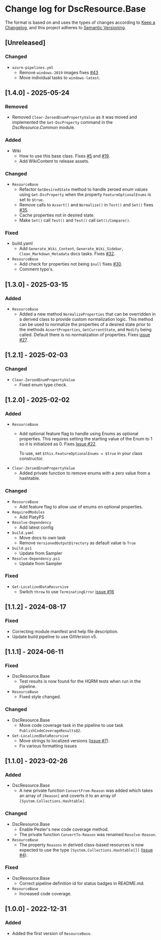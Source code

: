 # Change log for DscResource.Base

The format is based on and uses the types of changes according to [Keep a Changelog](https://keepachangelog.com/en/1.0.0/),
and this project adheres to [Semantic Versioning](https://semver.org/spec/v2.0.0.html).

## [Unreleased]

### Changed

- `azure-pipelines.yml`
  - Remove `windows-2019` images fixes [#43](https://github.com/dsccommunity/DscResource.Base/issues/43)
  - Move individual tasks to `windows-latest`.

## [1.4.0] - 2025-05-24

### Removed

- Removed `Clear-ZeroedEnumPropertyValue` as it was moved and implemented
  the `Get-DscProperty` command in the _DscResource.Common_ module.

### Added

- Wiki
  - How to use this base class. Fixes [#5](https://github.com/dsccommunity/DscResource.Base/issues/5)
  and [#19](https://github.com/dsccommunity/DscResource.Base/issues/19).
  - Add WikiContent to release assets.

### Changed

- `ResourceBase`
  - Refactor `GetDesiredState` method to handle zeroed enum values using
    `Get-DscProperty` when the property `FeatureOptionalEnums` is set to
    `$true`.
  - Remove calls to `Assert()` and `Normalize()` in `Test()` and `Set()` fixes [#35](https://github.com/dsccommunity/DscResource.Base/issues/35).
  - Cache properties not in desired state.
  - Make `Set()` call `Test()` and `Test()` call `Get()/Compare()`.

### Fixed

- build.yaml
  - Add `Generate_Wiki_Content`, `Generate_Wiki_Sidebar`, `Clean_Markdown_Metadata`
docs tasks. Fixes [#32](https://github.com/dsccommunity/DscResource.Base/issues/32).
- `ResourceBase`
  - Add check for properties not being `$null` fixes [#30](https://github.com/dsccommunity/DscResource.Base/issues/30).
  - Comment typo's.

## [1.3.0] - 2025-03-15

### Added

- `ResourceBase`
  - Added a new method `NormalizeProperties` that can be overridden in a
    derived class to provide custom normalization logic. This method can
    be used to normalize the properties of a desired state prior to the
    methods `AssertProperties`, `GetCurrentState`, and `Modify` being called.
    Default there is no normalization of properties. Fixes [issue #27](https://github.com/dsccommunity/DscResource.Base/issues/27).

## [1.2.1] - 2025-02-03

### Changed

- `Clear-ZeroedEnumPropertyValue`
  - Fixed enum type check.

## [1.2.0] - 2025-02-02

### Added

- `ResourceBase`
  - Add optional feature flag to handle using Enums as optional properties.
    This requires setting the starting value of the Enum to 1 so it is
    initialized as 0. Fixes [Issue #22](https://github.com/dsccommunity/DscResource.Base/issues/22).

    To use, set `$this.FeatureOptionalEnums = $true` in your class constructor.
- `Clear-ZeroedEnumPropertyValue`
  - Added private function to remove enums with a zero value from a hashtable.

### Changed

- `ResourceBase`
  - Add feature flag to allow use of enums on optional properties.
- `RequiredModules`
  - Add PlatyPS
- `Resolve-Dependency`
  - Add latest config
- `build.yaml`
  - Move docs to own task
  - Remove `VersionedOutputDirectory` as default value is `True`
- `build.ps1`
  - Update from Sampler
- `Resolve-Dependency.ps1`
  - Update from Sampler

### Fixed

- `Get-LocalizedDataRecursive`
  - Switch `throw` to use `TerminatingError` [issue #16](https://github.com/dsccommunity/DscResource.Base/issues/16)

## [1.1.2] - 2024-08-17

### Fixed

- Correcting module manifest and help file description.
- Update build pipeline to use GitVersion v5.

## [1.1.1] - 2024-06-11

### Fixed

- DscResource.Base
  - Test results is now found for the HQRM tests when run in the pipeline.
- `ResourceBase`
  - Fixed style changed.

### Changed

- DscResource.Base
  - Move code coverage task in the pipeline to use task `PublishCodeCoverageResults@2`.
- `Get-LocalizedDataRecursive`
  - Move strings to localized versions ([issue #7](https://github.com/dsccommunity/DscResource.Base/issues/7)).
  - Fix various formatting issues

## [1.1.0] - 2023-02-26

### Added

- DscResource.Base
  - A new private function `ConvertFrom-Reason` was added which takes an
    array of `[Reason]` and coverts it to an array of `[System.Collections.Hashtable]`.

### Changed

- DscResource.Base
  - Enable Pester's new code coverage method.
  - The private function `ConvertTo-Reason` was renamed `Resolve-Reason`.
- `ResourceBase`
  - The property `Reasons` in derived class-based resources is now expected
    to use the type `[System.Collections.Hashtable[]]` ([issue #4](https://github.com/dsccommunity/DscResource.Base/issues/4)).

### Fixed

- DscResource.Base
  - Correct pipeline definition id for status badges in README.md.
- `ResourceBase`
  - Increased code coverage.

## [1.0.0] - 2022-12-31

### Added

- Added the first version of `ResourceBase`.
